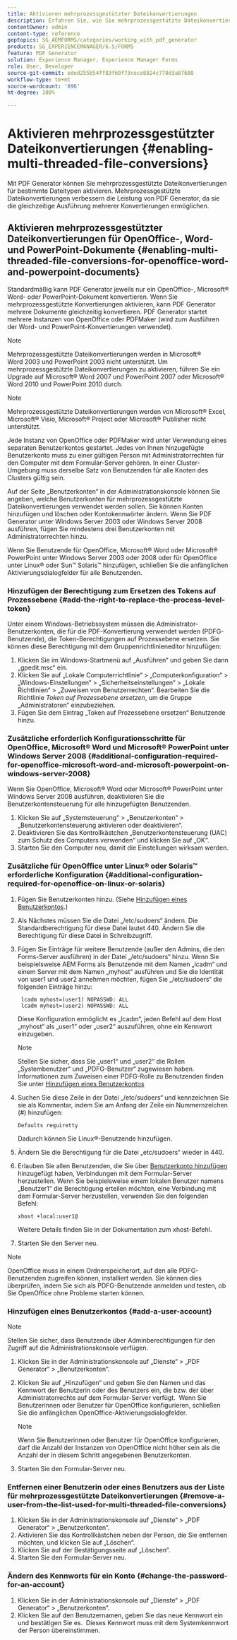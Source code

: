 ```yaml
---
title: Aktivieren mehrprozessgestützter Dateikonvertierungen
description: Erfahren Sie, wie Sie mehrprozessgestützte Dateikonvertierungen aktivieren.
contentOwner: admin
content-type: reference
geptopics: SG_AEMFORMS/categories/working_with_pdf_generator
products: SG_EXPERIENCEMANAGER/6.5/FORMS
feature: PDF Generator
solution: Experience Manager, Experience Manager Forms
role: User, Developer
source-git-commit: eded255b54ff83f60f73cece8824c778d3a87680
workflow-type: tm+mt
source-wordcount: '896'
ht-degree: 100%

---
```


# Aktivieren mehrprozessgestützter Dateikonvertierungen {#enabling-multi-threaded-file-conversions}

Mit PDF Generator können Sie mehrprozessgestützte Dateikonvertierungen für bestimmte Dateitypen aktivieren. Mehrprozessgestützte Dateikonvertierungen verbessern die Leistung von PDF Generator, da sie die gleichzeitige Ausführung mehrerer Konvertierungen ermöglichen.

## Aktivieren mehrprozessgestützter Dateikonvertierungen für OpenOffice-, Word- und PowerPoint-Dokumente {#enabling-multi-threaded-file-conversions-for-openoffice-word-and-powerpoint-documents}

Standardmäßig kann PDF Generator jeweils nur ein OpenOffice-, Microsoft® Word- oder PowerPoint-Dokument konvertieren. Wenn Sie mehrprozessgestützte Konvertierungen aktivieren, kann PDF Generator mehrere Dokumente gleichzeitig konvertieren. PDF Generator startet mehrere Instanzen von OpenOffice oder PDFMaker (wird zum Ausführen der Word- und PowerPoint-Konvertierungen verwendet).

>[!NOTE]
>
>Mehrprozessgestützte Dateikonvertierungen werden in Microsoft® Word 2003 und PowerPoint 2003 nicht unterstützt. Um mehrprozessgestützte Dateikonvertierungen zu aktivieren, führen Sie ein Upgrade auf Microsoft® Word 2007 und PowerPoint 2007 oder Microsoft® Word 2010 und PowerPoint 2010 durch.

>[!NOTE]
>
>Mehrprozessgestützte Dateikonvertierungen werden von Microsoft® Excel, Microsoft® Visio, Microsoft® Project oder Microsoft® Publisher nicht unterstützt.

Jede Instanz von OpenOffice oder PDFMaker wird unter Verwendung eines separaten Benutzerkontos gestartet. Jedes von Ihnen hinzugefügte Benutzerkonto muss zu einer gültigen Person mit Administratorrechten für den Computer mit dem Formular-Server gehören. In einer Cluster-Umgebung muss derselbe Satz von Benutzenden für alle Knoten des Clusters gültig sein.

Auf der Seite „Benutzerkonten“ in der Administrationskonsole können Sie angeben, welche Benutzerkonten für mehrprozessgestützte Dateikonvertierungen verwendet werden sollen. Sie können Konten hinzufügen und löschen oder Kontokennwörter ändern. Wenn Sie PDF Generator unter Windows Server 2003 oder Windows Server 2008 ausführen, fügen Sie mindestens drei Benutzerkonten mit Administratorrechten hinzu.

Wenn Sie Benutzende für OpenOffice, Microsoft® Word oder Microsoft® PowerPoint unter Windows Server 2003 oder 2008 oder für OpenOffice unter Linux® oder Sun™ Solaris™ hinzufügen, schließen Sie die anfänglichen Aktivierungsdialogfelder für alle Benutzenden.

### Hinzufügen der Berechtigung zum Ersetzen des Tokens auf Prozessebene {#add-the-right-to-replace-the-process-level-token}

Unter einem Windows-Betriebssystem müssen die Administrator-Benutzerkonten, die für die PDF-Konvertierung verwendet werden (PDFG-Benutzende), die Token-Berechtigungen auf Prozessebene ersetzen. Sie können diese Berechtigung mit dem Gruppenrichtlinieneditor hinzufügen:

1. Klicken Sie im Windows-Startmenü auf „Ausführen“ und geben Sie dann „gpedit.msc“ ein.
1. Klicken Sie auf „Lokale Computerrichtlinie“ > „Computerkonfiguration“ > „Windows-Einstellungen“ > „Sicherheitseinstellungen“ > „Lokale Richtlinien“ > „Zuweisen von Benutzerrechten“. Bearbeiten Sie die Richtlinie *Token auf Prozessebene ersetzen*, um die Gruppe „Administratoren“ einzubeziehen.
1. Fügen Sie dem Eintrag „Token auf Prozessebene ersetzen“ Benutzende hinzu.

### Zusätzliche erforderlich Konfigurationsschritte für OpenOffice, Microsoft® Word und Microsoft® PowerPoint unter Windows Server 2008 {#additional-configuration-required-for-openoffice-microsoft-word-and-microsoft-powerpoint-on-windows-server-2008}

Wenn Sie OpenOffice, Microsoft® Word oder Microsoft® PowerPoint unter Windows Server 2008 ausführen, deaktivieren Sie die Benutzerkontensteuerung für alle hinzugefügten Benutzenden.

1. Klicken Sie auf „Systemsteuerung“ > „Benutzerkonten“ > „Benutzerkontensteuerung aktivieren oder deaktivieren“.
1. Deaktivieren Sie das Kontrollkästchen „Benutzerkontensteuerung (UAC) zum Schutz des Computers verwenden“ und klicken Sie auf „OK“.
1. Starten Sie den Computer neu, damit die Einstellungen wirksam werden.

### Zusätzliche für OpenOffice unter Linux® oder Solaris™ erforderliche Konfiguration {#additional-configuration-required-for-openoffice-on-linux-or-solaris}

1. Fügen Sie Benutzerkonten hinzu. (Siehe [Hinzufügen eines Benutzerkontos](enabling-multi-threaded-file-conversions.md#add-a-user-account).)
1. Als Nächstes müssen Sie die Datei „/etc/sudoers“ ändern. Die Standardberechtigung für diese Datei lautet 440. Ändern Sie die Berechtigung für diese Datei in Schreibzugriff.
1. Fügen Sie Einträge für weitere Benutzende (außer den Admins, die den Forms-Server ausführen) in der Datei „/etc/sudoers“ hinzu. Wenn Sie beispielsweise AEM Forms als Benutzende mit dem Namen „lcadm“ und einem Server mit dem Namen „myhost“ ausführen und Sie die Identität von user1 und user2 annehmen möchten, fügen Sie „/etc/sudoers“ die folgenden Einträge hinzu:

   ```shell
    lcadm myhost=(user1) NOPASSWD: ALL
    lcadm myhost=(user2) NOPASSWD: ALL
   ```

   Diese Konfiguration ermöglicht es „lcadm“, jeden Befehl auf dem Host „myhost“ als „user1“ oder „user2“ auszuführen, ohne ein Kennwort einzugeben.

   >[!NOTE]
   >
   >Stellen Sie sicher, dass Sie „user1“ und „user2“ die Rollen „Systembenutzer“ und „PDFG-Benutzer“ zugewiesen haben. Informationen zum Zuweisen einer PDFG-Rolle zu Benutzenden finden Sie unter [Hinzufügen eines Benutzerkontos](enabling-multi-threaded-file-conversions.md#add-a-user-account)

1. Suchen Sie diese Zeile in der Datei „/etc/sudoers“ und kennzeichnen Sie sie als Kommentar, indem Sie am Anfang der Zeile ein Nummernzeichen (#) hinzufügen:

   ```shell
   Defaults requiretty
   ```

   Dadurch können Sie Linux®-Benutzende hinzufügen.

1. Ändern Sie die Berechtigung für die Datei „etc/sudoers“ wieder in 440.
1. Erlauben Sie allen Benutzenden, die Sie über [Benutzerkonto hinzufügen](enabling-multi-threaded-file-conversions.md#add-a-user-account) hinzugefügt haben, Verbindungen mit dem Formular-Server herzustellen. Wenn Sie beispielsweise einem lokalen Benutzer namens „Benutzer1“ die Berechtigung erteilen möchten, eine Verbindung mit dem Formular-Server herzustellen, verwenden Sie den folgenden Befehl:

   `xhost +local:user1@`

   Weitere Details finden Sie in der Dokumentation zum xhost-Befehl.

1. Starten Sie den Server neu.

>[!NOTE]
>
>OpenOffice muss in einem Ordnerspeicherort, auf den alle PDFG-Benutzenden zugreifen können, installiert werden. Sie können dies überprüfen, indem Sie sich als PDFG-Benutzende anmelden und testen, ob Sie OpenOffice ohne Probleme starten können.

### Hinzufügen eines Benutzerkontos {#add-a-user-account}

>[!NOTE]
> 
> Stellen Sie sicher, dass Benutzende über Adminberechtigungen für den Zugriff auf die Administrationskonsole verfügen.

1. Klicken Sie in der Administrationskonsole auf „Dienste“ > „PDF Generator“ > „Benutzerkonten“.
1. Klicken Sie auf „Hinzufügen“ und geben Sie den Namen und das Kennwort der Benutzerin oder des Benutzers ein, die bzw. der über Administratorrechte auf dem Formular-Server verfügt.  Wenn Sie Benutzerinnen oder Benutzer für OpenOffice konfigurieren, schließen Sie die anfänglichen OpenOffice-Aktivierungsdialogfelder.

   >[!NOTE]
   >
   >Wenn Sie Benutzerinnen oder Benutzer für OpenOffice konfigurieren, darf die Anzahl der Instanzen von OpenOffice nicht höher sein als die Anzahl der in diesem Schritt angegebenen Benutzerkonten.

1. Starten Sie den Formular-Server neu.

### Entfernen einer Benutzerin oder eines Benutzers aus der Liste für mehrprozessgestützte Dateikonvertierungen {#remove-a-user-from-the-list-used-for-multi-threaded-file-conversions}

1. Klicken Sie in der Administrationskonsole auf „Dienste“ > „PDF Generator“ > „Benutzerkonten“.
1. Aktivieren Sie das Kontrollkästchen neben der Person, die Sie entfernen möchten, und klicken Sie auf „Löschen“.
1. Klicken Sie auf der Bestätigungsseite auf „Löschen“.
1. Starten Sie den Formular-Server neu.

### Ändern des Kennworts für ein Konto {#change-the-password-for-an-account}

1. Klicken Sie in der Administrationskonsole auf „Dienste“ > „PDF Generator“ > „Benutzerkonten“.
1. Klicken Sie auf den Benutzernamen, geben Sie das neue Kennwort ein und bestätigen Sie es.  Dieses Kennwort muss mit dem Systemkennwort der Person übereinstimmen.
